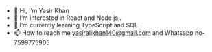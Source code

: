- 👋 Hi, I’m Yasir Khan 
- 👀 I’m interested in React and Node js .
- 🌱 I’m currently learning TypeScript and SQL
- 📫 How to reach me yasiralikhan140@gmail.com and Whatsapp no- 7599775905

<!---
yasirkhan140/yasirkhan140 is a ✨ special ✨ repository because its `README.md` (this file) appears on your GitHub profile.
You can click the Preview link to take a look at your changes.
--->
